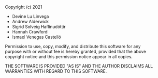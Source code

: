 Copyright (c) 2021 

* Devine Lu Linvega
* Andrew Alderwick
* Sigrid Solveig Haflínudóttir
* Hannah Crawford
* Ismael Venegas Castelló

Permission to use, copy, modify, and distribute this software for any
purpose with or without fee is hereby granted, provided that the above
copyright notice and this permission notice appear in all copies.

THE SOFTWARE IS PROVIDED "AS IS" AND THE AUTHOR DISCLAIMS ALL WARRANTIES
WITH REGARD TO THIS SOFTWARE.
